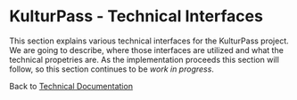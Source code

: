 # KulturPass - Technical Interfaces

This section explains various technical interfaces for the KulturPass project. We are going to describe, where those interfaces are utilized and what the technical propetries are. As the implementation proceeds this section will follow, so this section continues to be _work in progress_.

Back to [Technical Documentation](README.md)
